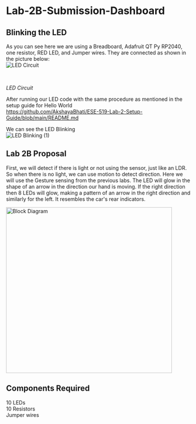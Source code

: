 # Lab-2B-Submission-Dashboard

## Blinking the LED ##

As you can see here we are using a Breadboard, Adafruit QT Py RP2040, one resistor, RED LED, and Jumper wires. They are connected as shown in the picture below: <br>
![LED Circuit](https://user-images.githubusercontent.com/114259992/197148474-8bb4bc8b-ca02-4322-9303-bf4f1664f4bb.jpeg)

<br>

*LED Circuit*
<br>

After running our LED code with the same procedure as mentioned in the setup guide for Hello World <br>
https://github.com/AkshayaBhati/ESE-519-Lab-2-Setup-Guide/blob/main/README.md <br>

We can see the LED Blinking <br>
![LED Blinking (1)](https://user-images.githubusercontent.com/114259992/197149426-1547e072-1e63-4e48-97d8-a94ba02519f4.gif)


## Lab 2B Proposal ##

First, we will detect if there is light or not using the sensor, just like an LDR. So when there is no light, we can use motion to detect direction. Here we will use the Gesture sensing from the previous labs. The LED will glow in the shape of an arrow in the direction our hand is moving. If the right direction then 8 LEDs will glow, making a pattern of an arrow in the right direction and similarly for the left. It resembles the car's rear indicators. <br>

<img width="453" alt="Block Diagram" src="https://user-images.githubusercontent.com/114259992/197164960-f9a14e77-9c81-410d-9ddd-b8e05f751a64.png">


## Components Required ##

10 LEDs <br>
10 Resistors <br>
Jumper wires <br>
